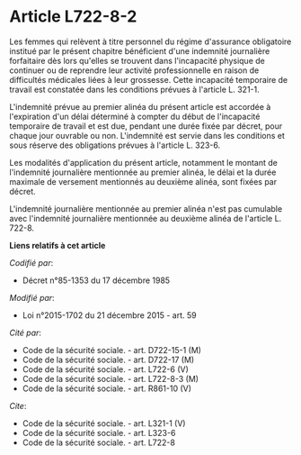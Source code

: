 # Article L722-8-2

Les femmes qui relèvent à titre personnel du régime d'assurance obligatoire institué par le présent chapitre bénéficient
d'une indemnité journalière forfaitaire dès lors qu'elles se trouvent dans l'incapacité physique de continuer ou de reprendre
leur activité professionnelle en raison de difficultés médicales liées à leur grossesse. Cette incapacité temporaire de
travail est constatée dans les conditions prévues à l'article L. 321-1. 

L'indemnité prévue au premier alinéa du présent article est accordée à l'expiration d'un délai déterminé à compter du début
de l'incapacité temporaire de travail et est due, pendant une durée fixée par décret, pour chaque jour ouvrable ou non.
L'indemnité est servie dans les conditions et sous réserve des obligations prévues à l'article L. 323-6. 

Les modalités d'application du présent article, notamment le montant de l'indemnité journalière mentionnée au premier alinéa,
le délai et la durée maximale de versement mentionnés au deuxième alinéa, sont fixées par décret. 

L'indemnité journalière mentionnée au premier alinéa n'est pas cumulable avec l'indemnité journalière mentionnée au deuxième
alinéa de l'article L. 722-8.

**Liens relatifs à cet article**

_Codifié par_:

  - Décret n°85-1353 du 17 décembre 1985

_Modifié par_:

  - Loi n°2015-1702 du 21 décembre 2015 - art. 59

_Cité par_:

  - Code de la sécurité sociale. - art. D722-15-1 (M)
  - Code de la sécurité sociale. - art. D722-17 (M)
  - Code de la sécurité sociale. - art. L722-6 (V)
  - Code de la sécurité sociale. - art. L722-8-3 (M)
  - Code de la sécurité sociale. - art. R861-10 (V)

_Cite_:

  - Code de la sécurité sociale. - art. L321-1 (V)
  - Code de la sécurité sociale. - art. L323-6
  - Code de la sécurité sociale. - art. L722-8
